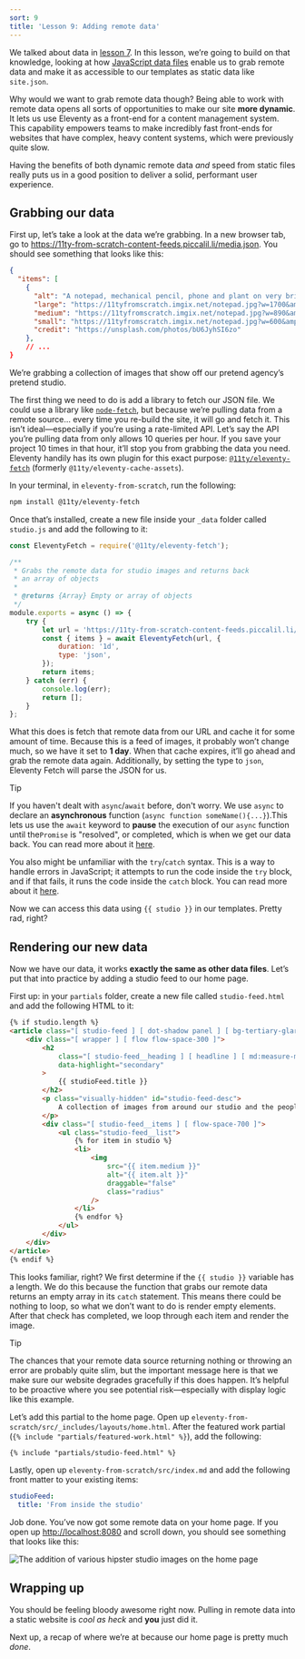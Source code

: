 ```yaml
---
sort: 9
title: 'Lesson 9: Adding remote data'
---
```


We talked about data in [lesson 7](/lesson/7/). In this lesson, we’re going to build on that knowledge, looking at how [JavaScript data files](https://www.11ty.dev/docs/data-js/) enable us to grab remote data and make it as accessible to our templates as static data like `site.json`.

Why would we want to grab remote data though? Being able to work with remote data opens all sorts of opportunities to make our site **more dynamic**. It lets us use Eleventy as a front-end for a content management system. This capability empowers teams to make incredibly fast front-ends for websites that have complex, heavy content systems, which were previously quite slow.

Having the benefits of both dynamic remote data _and_ speed from static files really puts us in a good position to deliver a solid, performant user experience.

## Grabbing our data

First up, let’s take a look at the data we’re grabbing. In a new browser tab, go to <https://11ty-from-scratch-content-feeds.piccalil.li/media.json>. You should see something that looks like this:

```json
{
  "items": [
    {
      "alt": "A notepad, mechanical pencil, phone and plant on very brightly lit desk",
      "large": "https://11tyfromscratch.imgix.net/notepad.jpg?w=1700&amp;q=60&amp;auto=format",
      "medium": "https://11tyfromscratch.imgix.net/notepad.jpg?w=890&amp;q=60&amp;auto=format",
      "small": "https://11tyfromscratch.imgix.net/notepad.jpg?w=600&amp;q=60&amp;auto=format",
      "credit": "https://unsplash.com/photos/bU6JyhSI6zo"
    },
    // ...
}
```

We’re grabbing a collection of images that show off our pretend agency’s pretend studio.

The first thing we need to do is add a library to fetch our JSON file. We could use a library like [`node-fetch`](https://www.npmjs.com/package/node-fetch), but
because we’re pulling data from a remote source... every time you re-build the site, it will go and fetch it. This isn’t ideal—especially if you’re using a rate-limited API. Let’s say the API you’re pulling data from only allows 10 queries per hour. If you save your project 10 times in that hour, it’ll stop you from grabbing the data you need. Eleventy handily has its own plugin for this exact purpose: [`@11ty/eleventy-fetch`](https://www.11ty.dev/docs/plugins/fetch/) (formerly `@11ty/eleventy-cache-assets`).

In your terminal, in `eleventy-from-scratch`, run the following:

```sh
npm install @11ty/eleventy-fetch
```

Once that’s installed, create a new file inside your `_data` folder called `studio.js` and add the following to it:

```js
const EleventyFetch = require('@11ty/eleventy-fetch');

/**
 * Grabs the remote data for studio images and returns back
 * an array of objects
 *
 * @returns {Array} Empty or array of objects
 */
module.exports = async () => {
	try {
		let url = 'https://11ty-from-scratch-content-feeds.piccalil.li/media.json';
		const { items } = await EleventyFetch(url, {
			duration: '1d',
			type: 'json',
		});
		return items;
	} catch (err) {
		console.log(err);
		return [];
	}
};
```

What this does is fetch that remote data from our URL and cache it for some amount of time. Because this is a feed of images, it probably won’t change much, so we have it set to **1 day**. When that cache expires, it’ll go ahead and grab the remote data again. Additionally, by setting the type to `json`, Eleventy Fetch will parse the JSON for us.

> [!TIP]
> If you haven't dealt with `async`/`await` before, don't worry. We use `async` to declare an **asynchronous** function (`async function someName(){...}`).This lets us use the `await` keyword to **pause** the execution of our `async` function until the`Promise` is "resolved", or completed, which is when we get our data back.
> You can read more about it [here](https://developer.mozilla.org/en-US/docs/Learn/JavaScript/Asynchronous/Async_await).
>
> You also might be unfamiliar with the `try`/`catch` syntax. This is a way to handle errors in JavaScript; it attempts to run the code inside the `try` block, and if that fails, it runs the code inside the `catch` block. You can read more about it [here](https://developer.mozilla.org/en-US/docs/Web/JavaScript/Reference/Statements/try...catch).

Now we can access this data using `{{ studio }}` in our templates. Pretty rad, right?

## Rendering our new data

Now we have our data, it works **exactly the same as other data files**. Let’s put that into practice by adding a studio feed to our home page.

First up: in your `partials` folder, create a new file called `studio-feed.html` and add the following HTML to it:

```html
{% if studio.length %}
<article class="[ studio-feed ] [ dot-shadow panel ] [ bg-tertiary-glare ]">
	<div class="[ wrapper ] [ flow flow-space-300 ]">
		<h2
			class="[ studio-feed__heading ] [ headline ] [ md:measure-micro ]"
			data-highlight="secondary"
		>
			{{ studioFeed.title }}
		</h2>
		<p class="visually-hidden" id="studio-feed-desc">
			A collection of images from around our studio and the people who work here.
		</p>
		<div class="[ studio-feed__items ] [ flow-space-700 ]">
			<ul class="studio-feed__list">
				{% for item in studio %}
				<li>
					<img
						src="{{ item.medium }}"
						alt="{{ item.alt }}"
						draggable="false"
						class="radius"
					/>
				</li>
				{% endfor %}
			</ul>
		</div>
	</div>
</article>
{% endif %}
```

This looks familiar, right? We first determine if the `{{ studio }}` variable has a length. We do this because the function that grabs our remote data returns an empty array in its `catch` statement. This means there could be nothing to loop, so what we don’t want to do is render empty elements. After that check has completed, we loop through each item and render the image.

> [!TIP]
> The chances that your remote data source returning nothing or throwing an error are probably quite slim, but the important message here is that we make sure our website degrades gracefully if this does happen. It’s helpful to be proactive where you see potential risk—especially with display logic like this example.

Let’s add this partial to the home page. Open up `eleventy-from-scratch/src/_includes/layouts/home.html`. After the featured work partial (`{% include "partials/featured-work.html" %}`), add the following:

```html
{% include "partials/studio-feed.html" %}
```

Lastly, open up `eleventy-from-scratch/src/index.md` and add the following front matter to your existing items:

```yaml
studioFeed:
  title: 'From inside the studio'
```

Job done. You’ve now got some remote data on your home page. If you open up <http://localhost:8080> and scroll down, you should see something that looks like this:

![The addition of various hipster studio images on the home page](/images/ss-studio-feed.jpg)

## Wrapping up

You should be feeling bloody awesome right now. Pulling in remote data into a static website is _cool as heck_ and **you** just did it.

Next up, a recap of where we’re at because our home page is pretty much _done_.
